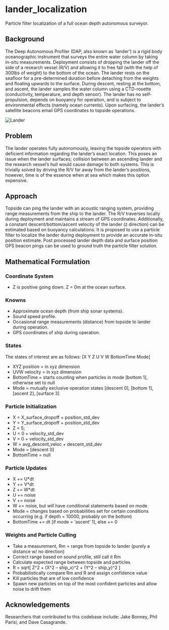 # lander_localization
Particle filter localization of a full ocean depth autonomous surveyor.

## Background

The Deep Autonomous Profiler (DAP, also known as ‘lander’) is a rigid body oceanographic instrument that
surveys the entire water column by taking in-situ measurements. Deployment consists of dropping the lander off
the side of a research vessel (R/V) and allowing it to free fall (with the help of 300lbs of weight) to the bottom
of the ocean. The lander rests on the seafloor for a pre-determined duration before detaching from the weights
and floating upwards to the surface. During descent, resting at the bottom, and ascent, the lander samples the
water column using a CTD-rosette (conductivity, temperature, and depth sensor). The lander has no self-
propulsion, depends on buoyancy for operation, and is subject to environmental effects (namely ocean currents).
Upon surfacing, the lander’s satellite beacons email GPS coordinates to topside operations.

![Lander](/repository/lander.png?raw=true "Deep Autonomous Profiler (“Lander”) aboard R/V Atlantis.")


## Problem

The lander operates fully autonomously, leaving the topside operators with deficient information regarding the
lander’s exact location. This poses an issue when the lander surfaces; collision between an ascending lander and
the research vessel’s hull would cause damage to both systems. This is trivially solved by driving the R/V far
away from the lander’s positions, however, time is of the essence when at sea which makes this option
expensive.

## Approach

Topside can ping the lander with an acoustic ranging system, providing range measurements from the ship to
the lander. The R/V traverses locally during deployment and maintains a stream of GPS coordinates.
Additionally, a constant descent/bottom/ascent velocity of the lander (z direction) can be estimated based on
buoyancy calculations. It is proposed to use a particle filter to localize the lander during deployment to provide
an accurate in-situ position estimate. Post processed lander depth data and surface position GPS beacon pings
can be used to ground truth the particle filter solution.

## Mathematical Formulation



### Coordinate System

* Z is positive going down. Z = 0m at the ocean surface.

### Knowns

* Approximate ocean depth (from ship sonar systems).
* Sound speed profile.
* Occasional range measurements (distance) from topside to lander during operation.
* GPS coordinates of ship during operation.

### States

The states of interest are as follows: [X Y Z U V W BottomTime Mode]
* XYZ position = in xyz dimension
* UVW velocity = in xyz dimension
* BottomTime = starts counting when particles in mode [bottom 1], otherwise set to null
* Mode = mutually exclusive operation states [descent 0], [bottom 1], [ascent 2], [surface 3]

### Particle Initialization

* X = X_surface_dropoff + position_std_dev
* Y = Y_surface_dropoff + position_std_dev
* Z = 5;
* U = 0 + velocity_std_dev
* V = 0 + velocity_std_dev
* W = avg_descent_veloc + descent_std_dev
* Mode = [descent 0]
* BottomTime = null

### Particle Updates

* X += U*dt
* Y += V*dt
* Z += W*dt
* U += noise
* V += noise
* W += noise, but will have conditional statements based on mode
* Mode = changes based on probabilities set for certain conditions occurring (e.g. if depth = 10000,
probably on the bottom)
* BottomTime += dt [if mode = ‘ascent’ 1], else += 0

### Weights and Particle Culling

* Take a measurement, Rm = range from topside to lander (purely a distance w/ no direction)
* Correct range based on sound profile, still call it Rm
* Calculate expected range between topside and particles
* R = sqrt[ Z^2 + (X^2 – ship_x)^2 + (Y^2 – ship_y)^2 ]
* Probabilistically compare Rm and R and assign confidence value
* Kill particles that are of low confidence
* Spawn new particles on top of the most confident particles and allow noise to drift them

## Acknowledgements
Researchers that contributed to this codebase include: Jake Bonney, Phil Parisi, and Dave Casagrande. 
